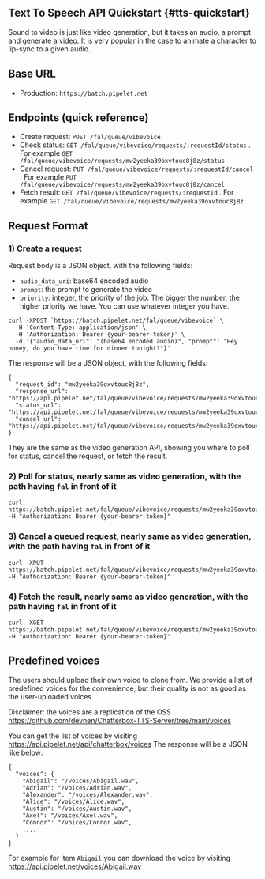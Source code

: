 ## Text To Speech API Quickstart {#tts-quickstart}

Sound to video is just like video generation, but it takes an audio, a prompt and generate a video.
It is very popular in the case to animate a character to lip-sync to a given audio.

## Base URL

- Production: `https://batch.pipelet.net`

## Endpoints (quick reference)

- Create request: `POST /fal/queue/vibevoice`
- Check status: `GET /fal/queue/vibevoice/requests/:requestId/status` . For example `GET /fal/queue/vibevoice/requests/mw2yeeka39oxvtouc8j8z/status`
- Cancel request: `PUT /fal/queue/vibevoice/requests/:requestId/cancel` . For example `PUT /fal/queue/vibevoice/requests/mw2yeeka39oxvtouc8j8z/cancel`
- Fetch result: `GET /fal/queue/vibevoice/requests/:requestId` . For example `GET /fal/queue/vibevoice/requests/mw2yeeka39oxvtouc8j8z`

## Request Format

### 1) Create a request
Request body is a JSON object, with the following fields:
- `audio_data_uri`: base64 encoded audio
- `prompt`: the prompt to generate the video
- `priority`: integer, the priority of the job. The bigger the number, the higher priority we have. You can use whatever integer you have.

```
curl -XPOST `https://batch.pipelet.net/fal/queue/vibevoice` \
  -H 'Content-Type: application/json' \
  -H 'Authorization: Bearer {your-bearer-token}' \
  -d '{"audio_data_uri": "(base64 encoded audio)", "prompt": "Hey honey, do you have time for dinner tonight?"}'
```

The response will be a JSON object, with the following fields:
```
{
  "request_id": "mw2yeeka39oxvtouc8j8z",
  "response_url": "https://api.pipelet.net/fal/queue/vibevoice/requests/mw2yeeka39oxvtouc8j8z",
  "status_url": "https://api.pipelet.net/fal/queue/vibevoice/requests/mw2yeeka39oxvtouc8j8z/status",
  "cancel_url": "https://api.pipelet.net/fal/queue/vibevoice/requests/mw2yeeka39oxvtouc8j8z/cancel"
}
```
They are the same as the video generation API, showing you where to poll for status, cancel the request, or fetch the result.

### 2) Poll for status, nearly same as video generation, with the path having `fal` in front of it

```
curl https://batch.pipelet.net/fal/queue/vibevoice/requests/mw2yeeka39oxvtouc8j8z/status -H "Authorization: Bearer {your-bearer-token}"
```

### 3) Cancel a queued request, nearly same as video generation, with the path having `fal` in front of it

```
curl -XPUT https://batch.pipelet.net/fal/queue/vibevoice/requests/mw2yeeka39oxvtouc8j8z/cancel -H "Authorization: Bearer {your-bearer-token}"
```

### 4) Fetch the result, nearly same as video generation, with the path having `fal` in front of it

```
curl -XGET https://batch.pipelet.net/fal/queue/vibevoice/requests/mw2yeeka39oxvtouc8j8z -H "Authorization: Bearer {your-bearer-token}"
```

## Predefined voices

The users should upload their own voice to clone from. We provide a list of predefined voices for the convenience, but their quality is not as good as the user-uploaded voices.

Disclaimer: the voices are a replication of the OSS https://github.com/devnen/Chatterbox-TTS-Server/tree/main/voices

You can get the list of voices by visiting https://api.pipelet.net/api/chatterbox/voices
The response will be a JSON like below:
```
{
  "voices": {
    "Abigail": "/voices/Abigail.wav",
    "Adrian": "/voices/Adrian.wav",
    "Alexander": "/voices/Alexander.wav",
    "Alice": "/voices/Alice.wav",
    "Austin": "/voices/Austin.wav",
    "Axel": "/voices/Axel.wav",
    "Connor": "/voices/Connor.wav",
    ....
  }
}
```
For example for item `Abigail` you can download the voice by visiting https://api.pipelet.net/voices/Abigail.wav
